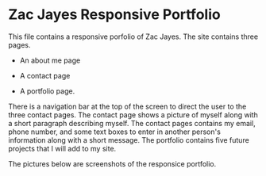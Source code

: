 # Zac Jayes Responsive Portfolio

This file contains a responsive porfolio of Zac Jayes.  The site contains three pages.
   * An about me page

   * A contact page

   * A portfolio page.


There is a navigation bar at the top of the screen to direct the user to the three contact pages.  The contact page shows a picture of myself along with a short paragraph describing myself.  The contact pages contains my email, phone number, and some text boxes to enter in another person's information along with a short message.  The portfolio contains five future projects that I will add to my site.   


The pictures below are screenshots of the responsice portfolio.

